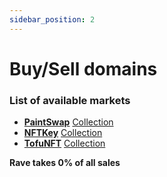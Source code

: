 ```yaml
---
sidebar_position: 2
---
```


# Buy/Sell domains

### List of available markets
 - **[PaintSwap](https://paintswap.finance)** [Collection](https://paintswap.finance/marketplace/fantom/collections/rave-names-.ftm-registrar)
 - **[NFTKey](https://nftkey.app)** [Collection](https://nftkey.app/collections/ravenamesftm/)
 - **[TofuNFT](https://tofunft.com)** [Collection](https://tofunft.com/discover/items?contracts=48176&network=250)

**Rave takes 0% of all sales**